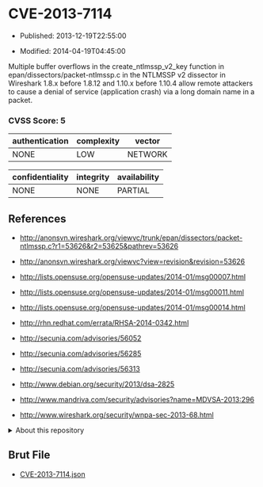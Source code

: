 # CVE-2013-7114

- Published: 2013-12-19T22:55:00

- Modified: 2014-04-19T04:45:00

Multiple buffer overflows in the create_ntlmssp_v2_key function in epan/dissectors/packet-ntlmssp.c in the NTLMSSP v2 dissector in Wireshark 1.8.x before 1.8.12 and 1.10.x before 1.10.4 allow remote attackers to cause a denial of service (application crash) via a long domain name in a packet.

### CVSS Score: **5**

| authentication | complexity | vector |
| --- | --- | --- |
| NONE | LOW | NETWORK |

| confidentiality | integrity | availability |
| --- | --- | --- |
| NONE | NONE | PARTIAL |

## References

* http://anonsvn.wireshark.org/viewvc/trunk/epan/dissectors/packet-ntlmssp.c?r1=53626&r2=53625&pathrev=53626

* http://anonsvn.wireshark.org/viewvc?view=revision&revision=53626

* http://lists.opensuse.org/opensuse-updates/2014-01/msg00007.html

* http://lists.opensuse.org/opensuse-updates/2014-01/msg00011.html

* http://lists.opensuse.org/opensuse-updates/2014-01/msg00014.html

* http://rhn.redhat.com/errata/RHSA-2014-0342.html

* http://secunia.com/advisories/56052

* http://secunia.com/advisories/56285

* http://secunia.com/advisories/56313

* http://www.debian.org/security/2013/dsa-2825

* http://www.mandriva.com/security/advisories?name=MDVSA-2013:296

* http://www.wireshark.org/security/wnpa-sec-2013-68.html

<details>
<summary>About this repository</summary> 

  This repository is part of the project [Live Hack CVE](https://github.com/Live-Hack-CVE). Main website can be found [www.live-hack.org](https://www.live-hack.org) 
  
  Made by [Sn0wAlice](https://github.com/Sn0wAlice) for the people that care about security and need to have a feed of the latest CVEs. Hope you enjoy it, don't forget to star the repo and follow me on [Twitter](https://twitter.com/Sn0wAlice) and [Github](https://github.com/Sn0wAlice). And that is my [personnal website](https://www.alice-snow.me/)

  - [Home Page](https://github.com/Live-Hack-CVE)
  - [Framework](https://github.com/Live-Hack-CVE/cve-framework)
  - [CVE database](https://github.com/Live-Hack-CVE/full_database)
  - [Changelog](https://github.com/Live-Hack-CVE/Changelog)
</details>

## Brut File

* [CVE-2013-7114.json](https://raw.githubusercontent.com/Live-Hack-CVE/full_database/main/cves/2013/CVE-2013-7114.json)

